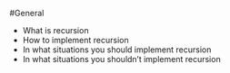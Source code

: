#General
* What is recursion
* How to implement recursion
* In what situations you should implement recursion
* In what situations you shouldn’t implement recursion
